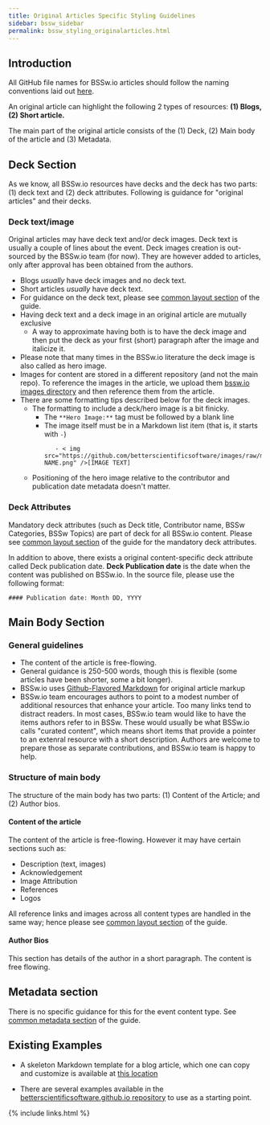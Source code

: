 ```yaml
---
title: Original Articles Specific Styling Guidelines
sidebar: bssw_sidebar
permalink: bssw_styling_originalarticles.html
---
```


## Introduction

All GitHub file names for BSSw.io articles should follow the naming conventions laid out [here](https://betterscientificsoftware.github.io/bssw.io/bssw_file_naming.html).

An original article can highlight the following 2 types of resources: **(1) Blogs, (2) Short article.**

The main part of the original article consists of the (1) Deck, (2) Main body of the article and (3) Metadata. 

## Deck Section
As we know, all BSSw.io resources have decks and the deck has two parts: (1) deck text and (2) deck attributes. Following is guidance for "original articles" and their decks.

### Deck text/image
Original articles may have deck text and/or deck images. Deck text is usually a couple of lines about the event. Deck images creation is out-sourced by the BSSw.io team (for now). They are however added to articles, only after approval has been obtained from the authors.
 * Blogs *usually* have deck images and no deck text. 
 * Short articles *usually* have deck text. 
 * For guidance on the deck text, please see [common layout section](bssw_styling_common.html) of the guide.
 * Having deck text and a deck image in an original article are mutually exclusive
      * A way to approximate having both is to have the deck image and then put the deck as your first (short) paragraph after the image and italicize it.
 * Please note that many times in the BSSw.io literature the deck image is also called as hero image.
 * Images for content are stored in a different repository (and not the main repo). To reference the images in the article, we upload them [bssw.io images directory](https://github.com/betterscientificsoftware/images) and then reference them from the article.
 * There are some formatting tips described below for the deck images.
   - The formatting to include a deck/hero image is a bit finicky.
      * The `**Hero Image:**` tag must be followed by a blank line
      * The image itself must be in a Markdown list item (that is, it starts with `-`)
        ````
           - < img src="https://github.com/betterscientificsoftware/images/raw/master/IMAGE-NAME.png" />[IMAGE TEXT]
         ````
   - Positioning of the hero image relative to the contributor and publication date metadata doesn't matter.
   
### Deck Attributes

Mandatory deck attributes (such as Deck title, Contributor name, BSSw Categories, BSSw Topics) are part of deck for all BSSw.io content. Please see [common layout section](bssw_styling_common.html) of the guide for the mandatory deck attributes.

In addition to above, there exists a original content-specific deck attribute called Deck publication date. **Deck Publication date** is the date when the content was published on BSSw.io. In the source file, please use the following format:
````
#### Publication date: Month DD, YYYY
````

## Main Body Section

### General guidelines
* The content of the article is free-flowing.
* General guidance is 250-500 words, though this is flexible (some articles have been shorter, some a bit longer). 
* BSSw.io uses [Github-Flavored Markdown](https://guides.github.com/features/mastering-markdown/) for original article markup
* BSSw.io team encourages authors to point to a modest number of additional resources that enhance your article. Too many links tend to distract readers.  In most cases, BSSw.io team would like to have the items authors refer to in BSSw.  These would usually be what BSSw.io calls "curated content", which means short items that provide a pointer to an extenral resource with a short description.  Authors are welcome to prepare those as separate contributions, and BSSw.io team is happy to help.


### Structure of main body
The structure of the main body has two parts: (1) Content of the Article; and (2) Author bios. 

#### Content of the article
The content of the article is free-flowing. However it may have certain sections such as:
* Description (text, images)
* Acknowledgement
* Image Attribution
* References
* Logos

All reference links and images across all content types are handled in the same way; hence please see [common layout section](bssw_styling_common.html) of the guide.

#### Author Bios
This section has details of the author in a short paragraph. The content is free flowing.

## Metadata section
There is no specific guidance for this for the event content type. See [common metadata section](bssw_content_metadata.html) of the guide.

## Existing Examples

* A skeleton Markdown template for a blog article, which one can copy and customize is available at [this location](https://github.com/betterscientificsoftware/betterscientificsoftware.github.io/blob/master/Articles/Blog/BlogArticleSkeletonA.md)

* There are several examples available in the [betterscientificsoftware.github.io repository](https://github.com/betterscientificsoftware/betterscientificsoftware.github.io) to use as a starting point.




{% include links.html %}
